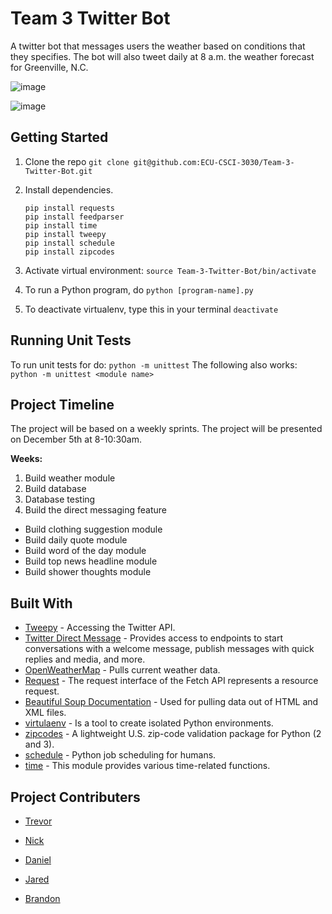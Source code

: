# Team 3 Twitter Bot
A twitter bot that messages users the weather based on conditions that they specifies. The bot will also tweet daily at 8 a.m. the weather forecast for Greenville, N.C.

![image](https://img.shields.io/badge/completion-95%25-blue.svg)

![image](http://www.smallplanet.com/soapbox/wp-content/uploads/2018/06/22adb21cd5efbf3d4dde9a8ce8c188c3.jpg)

## Getting Started

1. Clone the repo `git clone git@github.com:ECU-CSCI-3030/Team-3-Twitter-Bot.git`

2. Install dependencies.

   ```
   pip install requests
   pip install feedparser
   pip install time
   pip install tweepy
   pip install schedule
   pip install zipcodes
   ```

3. Activate virtual environment: `source Team-3-Twitter-Bot/bin/activate`

4. To run a Python program, do `python [program-name].py`

5. To deactivate virtualenv, type this in your terminal `deactivate`



## Running Unit Tests

To run unit tests for do: `python -m unittest`
The following also works: `python -m unittest <module name>`



## Project Timeline

The project will be based on a weekly sprints. The project will be presented on December 5th at 8-10:30am.

**Weeks:**

1. Build weather module
2. Build database
3. Database testing
4. Build the direct messaging feature

- Build clothing suggestion module
- Build daily quote module
- Build word of the day module
- Build top news headline module
- Build shower thoughts module



## Built With

- [Tweepy](http://docs.tweepy.org/en/v3.5.0/getting_started.html) - Accessing the Twitter API.
- [Twitter Direct Message](https://developer.twitter.com/en/docs/direct-messages/api-features) - Provides access to endpoints to start conversations with a welcome message, publish messages with quick replies and media, and more.
- [OpenWeatherMap](https://openweathermap.org/api) - Pulls current weather data.
- [Request](https://developer.mozilla.org/en-US/docs/Web/API/Request) - The request interface of the Fetch API represents a resource request.
- [Beautiful Soup Documentation](https://www.crummy.com/software/BeautifulSoup/bs4/doc/) - Used for pulling data out of HTML and XML files.
- [virtulaenv](https://virtualenv.pypa.io/en/stable/) - Is a tool to create isolated Python environments.
- [zipcodes](https://pypi.org/project/zipcodes/) - A lightweight U.S. zip-code validation package for Python (2 and 3).
- [schedule](https://pypi.org/project/schedule/) - Python job scheduling for humans. 
- [time](https://docs.python.org/2/library/time.html) - This module provides various time-related functions.



## Project Contributers

- [Trevor](https://github.com/Downeyt16)

- [Nick](https://github.com/ellisn15)

- [Daniel](https://github.com/DanielLeeMeeks)

- [Jared](https://githib.com/phillipsjar12)

- [Brandon](https://github.com/brandonAdame)

